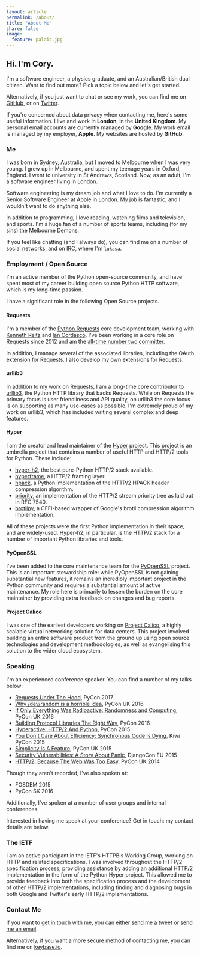 ```yaml
---
layout: article
permalink: /about/
title: "About Me"
share: false
image:
  feature: palais.jpg
---
```


## Hi. I'm Cory.

I'm a software engineer, a physics graduate, and an Australian/British dual citizen. Want to find out more? Pick a topic below and let's get started.

Alternatively, if you just want to chat or see my work, you can find me on [GitHub](https://github.com/Lukasa), or on [Twitter](https://twitter.com/Lukasaoz).

If you're concerned about data privacy when contacting me, here's some useful information. I live and work in **London**, in the **United Kingdom**. My personal email accounts are currently managed by **Google**. My work email is managed by my employer, **Apple**. My websites are hosted by **GitHub**.

### Me

I was born in Sydney, Australia, but I moved to Melbourne when I was very young. I grew up in Melbourne, and spent my teenage years in Oxford, England. I went to university in St Andrews, Scotland. Now, as an adult, I'm a software engineer living in London.

Software engineering is my dream job and what I love to do. I'm currently a Senior Software Engineer at Apple in London. My job is fantastic, and I wouldn't want to do anything else.

In addition to programming, I love reading, watching films and television, and sports. I'm a huge fan of a number of sports teams, including (for my sins) the Melbourne Demons.

If you feel like chatting (and I always do), you can find me on a number of social networks, and on IRC, where I'm `lukasa`.

### Employment / Open Source

I'm an active member of the Python open-source community, and have spent most of my career building open source Python HTTP software, which is my long-time passion.

I have a significant role in the following Open Source projects.

#### Requests

I'm a member of the [Python Requests](http://python-requests.org/) core development team, working with [Kenneth Reitz](http://kennethreitz.org/) and [Ian Cordasco](http://www.coglib.com/~icordasc/index.html#resume). I've been working in a core role on Requests since 2012 and am the [all-time number two committer](https://github.com/kennethreitz/requests/graphs/contributors).

In addition, I manage several of the associated libraries, including the OAuth extension for Requests. I also develop my own extensions for Requests.

#### urllib3

In addition to my work on Requests, I am a long-time core contributor to [urllib3](https://github.com/shazow/urllib3), the Python HTTP library that backs Requests. While on Requests the primary focus is user friendliness and API quality, on urllib3 the core focus is on supporting as many use-cases as possible. I'm extremely proud of my work on urllib3, which has included writing several complex and deep features.

#### Hyper

I am the creator and lead maintainer of the [Hyper](http://python-hyper.org) project. This project is an umbrella project that contains a number of useful HTTP and HTTP/2 tools for Python. These include:

- [hyper-h2](http://python-hyper.org/h2), the best pure-Python HTTP/2 stack available.
- [hyperframe](http://python-hyper.org/hyperframe), a HTTP/2 framing layer.
- [hpack](http://python-hyper.org/hpack), a Python implementation of the HTTP/2 HPACK header compression algorithm.
- [priority](http://python-hyper.org/priority), an implementation of the HTTP/2 stream priority tree as laid out in RFC 7540.
- [brotlipy](http://python-hyper.org/brotlipy), a CFFI-based wrapper of Google's brotli compression algorithm implementation.

All of these projects were the first Python implementation in their space, and are widely-used. Hyper-h2, in particular, is the HTTP/2 stack for a number of important Python libraries and tools.

#### PyOpenSSL

I've been added to the core maintenance team for the [PyOpenSSL](https://pyopenssl.readthedocs.org/en/stable/) project. This is an important stewardship role: while PyOpenSSL is not gaining substantial new features, it remains an incredibly important project in the Python community and requires a substantial amount of active maintenance. My role here is primarily to lessen the burden on the core maintainer by providing extra feedback on changes and bug reports.

#### Project Calico

I was one of the earliest developers working on [Project Calico](https://www.projectcalico.org/), a highly scalable virtual networking solution for data centers. This project involved building an entire software product from the ground up using open source technologies and development methodologies, as well as evangelising this solution to the wider cloud ecosystem.

### Speaking

I'm an experienced conference speaker. You can find a number of my talks below:

- [Requests Under The Hood](https://youtu.be/ptbCIvve6-k), PyCon 2017
- [Why /dev/random is a horrible idea](https://youtu.be/4E7uQD3lpus), PyCon UK 2016
- [If Only Everything Was Radioactive: Randomness and Computing](https://youtu.be/_gxYs4CxwK8), PyCon UK 2016
- [Building Protocol Libraries The Right Way](https://www.youtube.com/watch?v=7cC3_jGwl_U), PyCon 2016
- [Hyperactive: HTTP/2 And Python](https://youtu.be/ACXVyvm5eTc), PyCon 2015
- [You Don't Care About Efficiency: Synchronous Code Is Dying](https://youtu.be/7b4z7y6Lohw), Kiwi PyCon 2015
- [Simplicity Is A Feature](https://youtu.be/KV9BYAdNcsw), PyCon UK 2015
- [Security Vulnerabilities: A Story About Panic](https://vimeo.com/135740372), DjangoCon EU 2015
- [HTTP/2: Because The Web Was Too Easy](https://youtu.be/IpwOiucVlIo), PyCon UK 2014

Though they aren't recorded, I've also spoken at:

- FOSDEM 2015
- PyCon SK 2016

Additionally, I've spoken at a number of user groups and internal conferences.

Interested in having me speak at your conference? Get in touch: my contact details are below.

### The IETF

I am an active participant in the IETF's HTTPBis Working Group, working on HTTP and related specifications. I was involved throughout the HTTP/2 specification process, providing assistance by adding an additional HTTP/2 implementation in the form of the Python Hyper project. This allowed me to provide feedback into both the specification process and the development of other HTTP/2 implementations, including finding and diagnosing bugs in both Google and Twitter's early HTTP/2 implementations.

### Contact Me

If you want to get in touch with me, you can either [send me a tweet](https://twitter.com/Lukasaoz) or [send me an email](cory@lukasa.co.uk).

Alternatively, if you want a more secure method of contacting me, you can find me on [keybase.io](https://keybase.io/lukasa).
